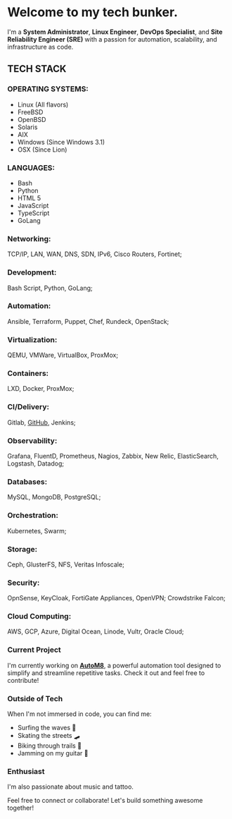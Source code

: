 # Welcome to my tech bunker.

I'm a **System Administrator**, **Linux Engineer**, **DevOps Specialist**, and **Site Reliability Engineer (SRE)** with a passion for automation, scalability, and infrastructure as code.

## TECH STACK

### **OPERATING SYSTEMS:**

- Linux (All flavors)
- FreeBSD
- OpenBSD
- Solaris
- AIX
- Windows (Since Windows 3.1)
- OSX (Since Lion)

### **LANGUAGES:**

- Bash
- Python
- HTML 5
- JavaScript
- TypeScript
- GoLang

### **Networking:**
TCP/IP, LAN, WAN, DNS, SDN, IPv6, Cisco Routers, Fortinet;

### **Development:**
Bash Script, Python, GoLang;

### **Automation:**
Ansible, Terraform, Puppet, Chef, Rundeck, OpenStack;

### **Virtualization:**
QEMU, VMWare, VirtualBox, ProxMox;

### **Containers:**
LXD, Docker, ProxMox;

### **CI/Delivery:**
Gitlab, [GitHub](http://github.com), Jenkins;

### **Observability:**
Grafana, FluentD, Prometheus, Nagios, Zabbix, New Relic, ElasticSearch, Logstash, Datadog;

### **Databases:**
MySQL, MongoDB, PostgreSQL;

### **Orchestration:**
Kubernetes, Swarm;

### **Storage:**
Ceph, GlusterFS, NFS, Veritas Infoscale;

### **Security:**
OpnSense, KeyCloak, FortiGate Appliances, OpenVPN; Crowdstrike Falcon;

### **Cloud Computing:**
AWS, GCP, Azure, Digital Ocean, Linode, Vultr, Oracle Cloud;

### Current Project
I'm currently working on [**AutoM8**](https://github.com/mdmjunior/AutoM8), a powerful automation tool designed to simplify and streamline repetitive tasks. Check it out and feel free to contribute!

### Outside of Tech
When I'm not immersed in code, you can find me:
- Surfing the waves 🌊
- Skating the streets 🛹
- Biking through trails 🚴
- Jamming on my guitar 🎸

### Enthusiast
I'm also passionate about music and tattoo.

Feel free to connect or collaborate! Let's build something awesome together!
